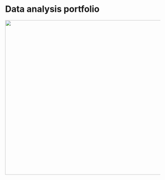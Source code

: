 # Data analysis portfolio

<img src="https://user-images.githubusercontent.com/97033400/153874747-f435b1ac-c2c0-4007-8826-783fb2232115.jpg" width="800" height="500" />

